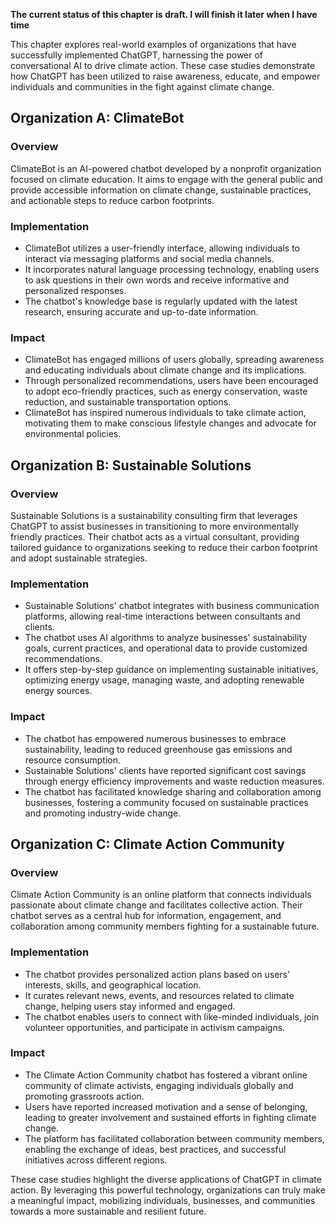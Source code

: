 **The current status of this chapter is draft. I will finish it later when I have time**

This chapter explores real-world examples of organizations that have successfully implemented ChatGPT, harnessing the power of conversational AI to drive climate action. These case studies demonstrate how ChatGPT has been utilized to raise awareness, educate, and empower individuals and communities in the fight against climate change.

Organization A: ClimateBot
--------------------------

### Overview

ClimateBot is an AI-powered chatbot developed by a nonprofit organization focused on climate education. It aims to engage with the general public and provide accessible information on climate change, sustainable practices, and actionable steps to reduce carbon footprints.

### Implementation

* ClimateBot utilizes a user-friendly interface, allowing individuals to interact via messaging platforms and social media channels.
* It incorporates natural language processing technology, enabling users to ask questions in their own words and receive informative and personalized responses.
* The chatbot's knowledge base is regularly updated with the latest research, ensuring accurate and up-to-date information.

### Impact

* ClimateBot has engaged millions of users globally, spreading awareness and educating individuals about climate change and its implications.
* Through personalized recommendations, users have been encouraged to adopt eco-friendly practices, such as energy conservation, waste reduction, and sustainable transportation options.
* ClimateBot has inspired numerous individuals to take climate action, motivating them to make conscious lifestyle changes and advocate for environmental policies.

Organization B: Sustainable Solutions
-------------------------------------

### Overview

Sustainable Solutions is a sustainability consulting firm that leverages ChatGPT to assist businesses in transitioning to more environmentally friendly practices. Their chatbot acts as a virtual consultant, providing tailored guidance to organizations seeking to reduce their carbon footprint and adopt sustainable strategies.

### Implementation

* Sustainable Solutions' chatbot integrates with business communication platforms, allowing real-time interactions between consultants and clients.
* The chatbot uses AI algorithms to analyze businesses' sustainability goals, current practices, and operational data to provide customized recommendations.
* It offers step-by-step guidance on implementing sustainable initiatives, optimizing energy usage, managing waste, and adopting renewable energy sources.

### Impact

* The chatbot has empowered numerous businesses to embrace sustainability, leading to reduced greenhouse gas emissions and resource consumption.
* Sustainable Solutions' clients have reported significant cost savings through energy efficiency improvements and waste reduction measures.
* The chatbot has facilitated knowledge sharing and collaboration among businesses, fostering a community focused on sustainable practices and promoting industry-wide change.

Organization C: Climate Action Community
----------------------------------------

### Overview

Climate Action Community is an online platform that connects individuals passionate about climate change and facilitates collective action. Their chatbot serves as a central hub for information, engagement, and collaboration among community members fighting for a sustainable future.

### Implementation

* The chatbot provides personalized action plans based on users' interests, skills, and geographical location.
* It curates relevant news, events, and resources related to climate change, helping users stay informed and engaged.
* The chatbot enables users to connect with like-minded individuals, join volunteer opportunities, and participate in activism campaigns.

### Impact

* The Climate Action Community chatbot has fostered a vibrant online community of climate activists, engaging individuals globally and promoting grassroots action.
* Users have reported increased motivation and a sense of belonging, leading to greater involvement and sustained efforts in fighting climate change.
* The platform has facilitated collaboration between community members, enabling the exchange of ideas, best practices, and successful initiatives across different regions.

These case studies highlight the diverse applications of ChatGPT in climate action. By leveraging this powerful technology, organizations can truly make a meaningful impact, mobilizing individuals, businesses, and communities towards a more sustainable and resilient future.
